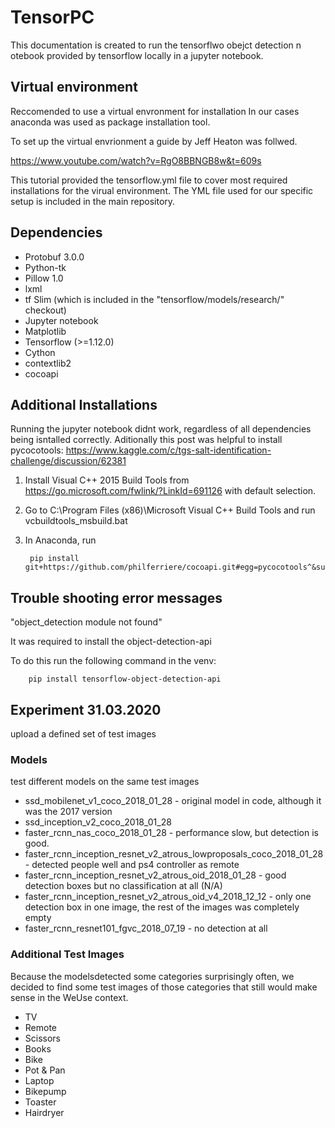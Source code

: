 # TensorPC

This documentation is created to run the tensorflwo obejct detection n otebook provided by tensorflow locally in a jupyter notebook. 

## Virtual environment 
Reccomended to use a virtual envronment for installation 
In our cases anaconda was used as package installation tool. 

To set up the virtual envrionment a guide by Jeff Heaton was follwed. 

https://www.youtube.com/watch?v=RgO8BBNGB8w&t=609s  

This tutorial provided the tensorflow.yml file to cover most required installations for the virual environment. The YML file used for our specific setup is included in the main repository. 


## Dependencies
- Protobuf 3.0.0
- Python-tk
- Pillow 1.0
- lxml
- tf Slim (which is included in the "tensorflow/models/research/" checkout)
- Jupyter notebook
- Matplotlib
- Tensorflow (>=1.12.0)
- Cython
- contextlib2
- cocoapi


## Additional Installations 
Running the jupyter notebook didnt work, regardless of all dependencies being isntalled correctly. 
Aditionally this post was helpful to install pycocotools: https://www.kaggle.com/c/tgs-salt-identification-challenge/discussion/62381

1. Install Visual C++ 2015 Build Tools from https://go.microsoft.com/fwlink/?LinkId=691126 with default selection.
2. Go to C:\Program Files (x86)\Microsoft Visual C++ Build Tools and run vcbuildtools_msbuild.bat
3. In Anaconda, run

        pip install git+https://github.com/philferriere/cocoapi.git#egg=pycocotools^&subdirectory=PythonAPI


## Trouble shooting error messages 
"object_detection module not found"

It was required to install the object-detection-api 

To do this run the following command in the venv: 
        
        pip install tensorflow-object-detection-api

## Experiment 31.03.2020
upload a defined set of test images 

### Models 
test different models on the same test images
- ssd_mobilenet_v1_coco_2018_01_28 - original model in code, although it was the 2017 version
- ssd_inception_v2_coco_2018_01_28
- faster_rcnn_nas_coco_2018_01_28 - performance slow, but detection is good.
- faster_rcnn_inception_resnet_v2_atrous_lowproposals_coco_2018_01_28 - detected people well and ps4 controller as remote 
- faster_rcnn_inception_resnet_v2_atrous_oid_2018_01_28 - good detection boxes but no classification at all (N/A) 
- faster_rcnn_inception_resnet_v2_atrous_oid_v4_2018_12_12 - only one detection box in one image, the rest of the images was completely empty 
- faster_rcnn_resnet101_fgvc_2018_07_19 - no detection at all 
### Additional Test Images 
Because the modelsdetected some categories surprisingly often, we decided to find some test images of those categories that still would make sense in the WeUse context. 
- TV
- Remote
- Scissors
- Books 
- Bike 
- Pot & Pan 
- Laptop
- Bikepump
- Toaster
- Hairdryer

        
 
